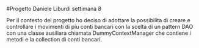 #Progetto Daniele Liburdi settimana 8

Per il contesto del progetto ho deciso di adottare la possibilita di creare e controllare i movimenti di piu conti bancari con la scelta di un pattern DAO con una classe ausiliara chiamata DummyContextManager che contiene i metodi e la collection di conti bancari.
